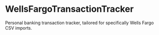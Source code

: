 # WellsFargoTransactionTracker
Personal banking transaction tracker, tailored for specifically Wells Fargo CSV imports.
